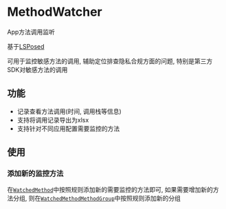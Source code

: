 # MethodWatcher

App方法调用监听

基于[LSPosed](https://github.com/LSPosed/LSPosed)

可用于监控敏感方法的调用, 辅助定位排查隐私合规方面的问题, 特别是第三方SDK对敏感方法的调用

## 功能

- 记录查看方法调用(时间, 调用栈等信息)
- 支持将调用记录导出为xlsx
- 支持针对不同应用配置需要监控的方法

## 使用

### 添加新的监控方法

在[`WatchedMethod`](app/src/main/java/cn/zz/xposed/methodwatcher/data/MonitorMethod.kt)中按照规则添加新的需要监控的方法即可, 如果需要增加新的方法分组, 则在[`WatchedMethodMethodGroup`](app/src/main/java/cn/zz/xposed/methodwatcher/data/MonitorMethodGroup.kt)中按照规则添加新的分组
